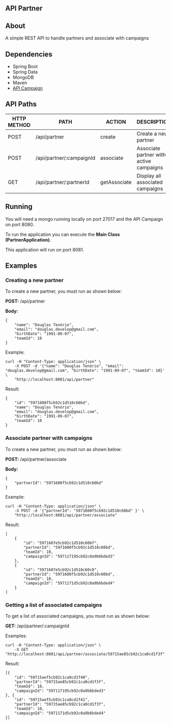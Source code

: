 API Partner
------------

## About

A simple REST API to handle partners and associate with campaigns

## Dependencies 

- Spring Boot
- Spring Data
- MongoDB
- Maven
- [API Campaign](https://github.com/douglastenn/api-campaign)

## API Paths

| HTTP METHOD | PATH                      | ACTION        | DESCRIPTION                               |
|-------------|---------------------------|---------------|-------------------------------------------|
| POST        | /api/partner              | create        | Create a new partner                      |
| POST        | /api/partner/:campaignId  | associate     | Associate partner with active campaigns   |
| GET         | /api/partner/:partnerId   | getAssociate  | Display all associated campaigns          |


## Running

You will need a mongo running locally on port 27017 and the API Campaign on port 8080.

To run the application you can execute the **Main Class (PartnerApplication)**.

This application will run on port 8081.

## Examples

### Creating a new partner

To create a new partner, you must run as shown below:

**POST:** /api/partner

**Body:**
```
{
	"name": "Douglas Tenório",
	"email": "douglas.develop@gmail.com",
	"birthDate": "1991-09-07",
	"teamId": 10
}
```

Example:

```
curl -H "Content-Type: application/json" \
    -X POST -d '{"name": "Douglas Tenório", "email": "douglas.develop@gmail.com", "birthDate": "1991-09-07", "teamId": 10}' \
    "http://localhost:8081/api/partner"
```

Result:

```
{
    "id": "5971600f5cb92c1d510c60bd",
    "name": "Douglas Tenório",
    "email": "douglas.develop@gmail.com",
    "birthDate": "1991-09-07",
    "teamId": 10
}
```

### Associate partner with campaigns

To create a new partner, you must run as shown below:

**POST:** /api/partner/associate

**Body:**
```
{
	"partnerId": "5971600f5cb92c1d510c60bd"
}
```

Example:

```
curl -H "Content-Type: application/json" \
    -X POST -d '{"partnerId": "5971600f5cb92c1d510c60bd" }' \
    "http://localhost:8081/api/partner/associate"
```

Result:

```
[
    {
        "id": "5971607e5cb92c1d510c60bf",
        "partnerId": "5971600f5cb92c1d510c60bd",
        "teamId": 10,
        "campaignId": "597117195cb92c0a9b6bded3"
    },
    {
        "id": "5971607e5cb92c1d510c60c0",
        "partnerId": "5971600f5cb92c1d510c60bd",
        "teamId": 10,
        "campaignId": "5971171d5cb92c0a9b6bded4"
    }
]
```

### Getting a list of associated campaigns

To get a list of associated campaigns, you must run as shown below:

**GET:** /api/partner/:campaignId

Examples:

```
curl -H "Content-Type: application/json" \
    -X GET "http://localhost:8081/api/partner/associate/59715ae85cb92c1ca0cd1f3f"
```

Result:

```
[{
	"id": "59715aef5cb92c1ca0cd1f40",
	"partnerId": "59715ae85cb92c1ca0cd1f3f",
	"teamId": 10,
	"campaignId": "597117195cb92c0a9b6bded3"
}, {
	"id": "59715aef5cb92c1ca0cd1f41",
	"partnerId": "59715ae85cb92c1ca0cd1f3f",
	"teamId": 10,
	"campaignId": "5971171d5cb92c0a9b6bded4"
}]
```

